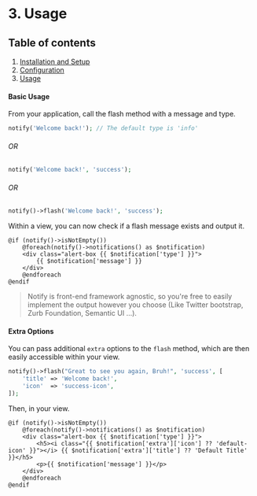 # 3. Usage

## Table of contents

  1. [Installation and Setup](1-Installation-and-Setup.md)
  2. [Configuration](2-Configuration.md)
  3. [Usage](3-Usage.md)

#### Basic Usage

From your application, call the flash method with a message and type.

```php
notify('Welcome back!'); // The default type is 'info'
```

###### OR 

```php
notify('Welcome back!', 'success');
```

###### OR
 
```php
notify()->flash('Welcome back!', 'success');
```

Within a view, you can now check if a flash message exists and output it.

```blade
@if (notify()->isNotEmpty())
    @foreach(notify()->notifications() as $notification)
    <div class="alert-box {{ $notification['type'] }}">
        {{ $notification['message'] }}
    </div>
    @endforeach
@endif
```

> Notify is front-end framework agnostic, so you're free to easily implement the output however you choose (Like Twitter bootstrap, Zurb Foundation, Semantic UI ...).

#### Extra Options

You can pass additional `extra` options to the `flash` method, which are then easily accessible within your view.

```php
notify()->flash("Great to see you again, Bruh!", 'success', [
    'title' => 'Welcome back!',
    'icon'  => 'success-icon',
]);
```

Then, in your view.

```blade
@if (notify()->isNotEmpty())
    @foreach(notify()->notifications() as $notification)
    <div class="alert-box {{ $notification['type'] }}">
        <h5><i class="{{ $notification['extra']['icon'] ?? 'default-icon' }}"></i> {{ $notification['extra']['title'] ?? 'Default Title' }}</h5>  
        <p>{{ $notification['message'] }}</p>
    </div>
    @endforeach
@endif
```
